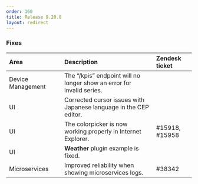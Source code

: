 ```yaml
---
order: 160
title: Release 9.20.8
layout: redirect
---
```


### Fixes

<table>
<col width = 150>
<thead>
<tr>
<th style="text-align:left">Area</th>
<th style="text-align:left">Description</th>
<th style="text-align:left">Zendesk ticket</th>
</tr>
</thead>
<tbody>
<tr>
<td style="text-align:left">Device Management</td>
<td style="text-align:left">The “/kpis” endpoint will no longer show an error for invalid series.</td>
<td>&nbsp;</td>
</tr>
<tr>
<td style="text-align:left">UI</td>
<td style="text-align:left">Corrected cursor issues with Japanese language in the CEP editor.</td>
<td></td>
</tr>
<tr>
<td style="text-align:left">UI</td>
<td style="text-align:left">The colorpicker is now working properly in Internet Explorer. </td>
<td>#15918,
#15958
</td>
</tr>
<tr>
<td style="text-align:left">UI</td>
<td style="text-align:left"><strong>Weather</strong> plugin example is fixed. </td>
<td></td>
</tr>
<tr>
<td style="text-align:left">Microservices</td>
<td style="text-align:left">Improved reliability when showing microservices logs.</td>
<td>#38342</td>
</tr>
</tbody>
</table>

